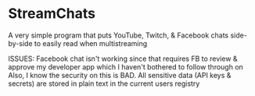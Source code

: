 # StreamChats
A very simple program that puts YouTube, Twitch, &amp; Facebook chats side-by-side to easily read when multistreaming

ISSUES:
Facebook chat isn't working since that requires FB to review & approve my developer app which I haven't bothered to follow through on
Also, I know the security on this is BAD. All sensitive data (API keys & secrets) are stored in plain text in the current users registry
